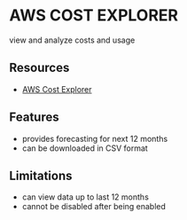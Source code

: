# AWS COST EXPLORER

view and analyze costs and usage

## Resources

- [AWS Cost Explorer](https://docs.aws.amazon.com/cost-management/latest/userguide/ce-what-is.html)

## Features

- provides forecasting for next 12 months
- can be downloaded in CSV format

## Limitations

- can view data up to last 12 months
- cannot be disabled after being enabled